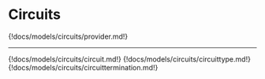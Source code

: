 # Circuits

{!docs/models/circuits/provider.md!}

---

{!docs/models/circuits/circuit.md!}
{!docs/models/circuits/circuittype.md!}
{!docs/models/circuits/circuittermination.md!}
